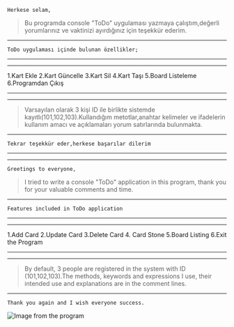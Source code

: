 ```Herkese selam,```
 >Bu programda console "ToDo" uygulaması yazmaya çalıştım,değerli yorumlarınız ve vaktinizi ayırdığınız için teşekkür ederim.
 ***
```ToDo uygulaması içinde bulunan özellikler;```
***
***
1.Kart Ekle
2.Kart Güncelle
3.Kart Sil
4.Kart Taşı
5.Board Listeleme
6.Programdan Çıkış
***
***
>Varsayılan olarak 3 kişi ID ile birlikte sistemde kayıtlı(101,102,103).Kullandığım metotlar,anahtar kelimeler ve ifadelerin kullanım amacı ve açıklamaları yorum satırlarında bulunmakta.
***
```Tekrar teşekkür eder,herkese başarılar dilerim```
***
***
```Greetings to everyone,```
 >I tried to write a console "ToDo" application in this program, thank you for your valuable comments and time.
 ***
```Features included in ToDo application```
***
***
1.Add Card
2.Update Card
3.Delete Card
4. Card Stone
5.Board Listing
6.Exit the Program
***
***
>By default, 3 people are registered in the system with ID (101,102,103).The methods, keywords and expressions I use, their intended use and explanations are in the comment lines.
***
```Thank you again and I wish everyone success.```

![Image from the program](<Imagefromprogram.png>)
